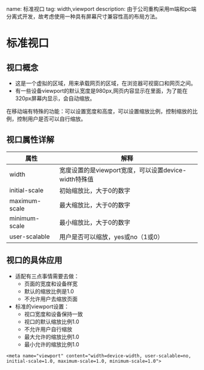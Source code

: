 name: 标准视口
tag: width,viewport
description: 由于公司重构采用m端和pc端分离式开发，故考虑使用一种具有屏幕尺寸兼容性高的布局方法。

# 标准视口


## 视口概念

- 这是一个虚拟的区域，用来承载网页的区域，在浏览器可视窗口和网页之间。
- 有一些设备viewport的默认宽度是980px,网页内容显示在里面，为了能在320px屏幕内显示，会自动缩放。

在移动端有特殊的功能：可以设置宽度和高度，可以设置缩放比例，控制缩放的比例，控制用户是否可以自行缩放。

## 视口属性详解

| 属性            | 解释                                   |
| ------------- | ------------------------------------ |
| width         | 宽度设置的是viewport宽度，可以设置device-width特殊值 |
| initial-scale | 初始缩放比，大于0的数字                         |
| maximum-scale | 最大缩放比，大于0的数字                         |
| minimum-scale | 最小缩放比，大于0的数字                         |
| user-scalable | 用户是否可以缩放，yes或no（1或0）                 |

## 视口的具体应用

- 适配有三点事情需要去做：
  - 页面的宽度和设备样宽
  - 默认的缩放比例是1.0
  - 不允许用户去缩放页面
- 标准的viewport设置：
  - 视口宽度和设备保持一致
  - 视口的默认缩放比例1.0
  - 不允许用户自行缩放
  - 最大允许的缩放比例1.0
  - 最小允许的缩放比例1.0

```
<meta name="viewport" content="width=device-width, user-scalable=no, initial-scale=1.0, maximum-scale=1.0, minimum-scale=1.0">
```



